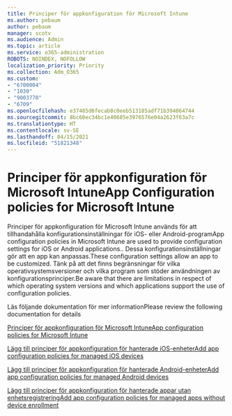 ```yaml
---
title: Principer för appkonfiguration för Microsoft Intune
ms.author: pebaum
author: pebaum
manager: scotv
ms.audience: Admin
ms.topic: article
ms.service: o365-administration
ROBOTS: NOINDEX, NOFOLLOW
localization_priority: Priority
ms.collection: Adm_O365
ms.custom:
- "6700004"
- "1030"
- "9003770"
- "6709"
ms.openlocfilehash: e37485d6fecab8c0eeb513185adf71b394064744
ms.sourcegitcommit: 8bc60ec34bc1e40685e3976576e04a2623f63a7c
ms.translationtype: HT
ms.contentlocale: sv-SE
ms.lasthandoff: 04/15/2021
ms.locfileid: "51821348"
---
```

# <a name="app-configuration-policies-for-microsoft-intune"></a><span data-ttu-id="b838f-102">Principer för appkonfiguration för Microsoft Intune</span><span class="sxs-lookup"><span data-stu-id="b838f-102">App Configuration policies for Microsoft Intune</span></span>

<span data-ttu-id="b838f-103">Principer för appkonfiguration för Microsoft Intune används för att tillhandahålla konfigurationsinställningar för iOS- eller Android-program</span><span class="sxs-lookup"><span data-stu-id="b838f-103">App configuration policies in Microsoft Intune are used to provide configuration settings for iOS or Android applications..</span></span> <span data-ttu-id="b838f-104">Dessa konfigurationsinställningar gör att en app kan anpassas.</span><span class="sxs-lookup"><span data-stu-id="b838f-104">These configuration settings allow an app to be customized.</span></span> <span data-ttu-id="b838f-105">Tänk på att det finns begränsningar för vilka operativsystemsversioner och vilka program som stöder användningen av konfigurationsprinciper.</span><span class="sxs-lookup"><span data-stu-id="b838f-105">Be aware that there are limitations in respect of which operating system versions and which applications support the use of configuration policies.</span></span>

<span data-ttu-id="b838f-106">Läs följande dokumentation för mer information</span><span class="sxs-lookup"><span data-stu-id="b838f-106">Please review the following documentation for details</span></span>

[<span data-ttu-id="b838f-107">Principer för appkonfiguration för Microsoft Intune</span><span class="sxs-lookup"><span data-stu-id="b838f-107">App configuration policies for Microsoft Intune</span></span>](https://docs.microsoft.com/intune/app-configuration-policies-overview)  

[<span data-ttu-id="b838f-108">Lägg till principer för appkonfiguration för hanterade iOS-enheter</span><span class="sxs-lookup"><span data-stu-id="b838f-108">Add app configuration policies for managed iOS devices</span></span>](https://docs.microsoft.com/intune/app-configuration-policies-use-ios)  

[<span data-ttu-id="b838f-109">Lägg till principer för appkonfiguration för hanterade Android-enheter</span><span class="sxs-lookup"><span data-stu-id="b838f-109">Add app configuration policies for managed Android devices</span></span>](https://docs.microsoft.com/intune/app-configuration-policies-use-android)

[<span data-ttu-id="b838f-110">Lägg till principer för appkonfiguration för hanterade appar utan enhetsregistrering</span><span class="sxs-lookup"><span data-stu-id="b838f-110">Add app configuration policies for managed apps without device enrollment</span></span>](https://docs.microsoft.com/intune/app-configuration-policies-managed-app)
